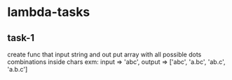# lambda-tasks

## task-1 
create func that input string and out put array with all possible dots combinations inside chars
exm: input => 'abc', output => ['abc', 'a.bc', 'ab.c', 'a.b.c']